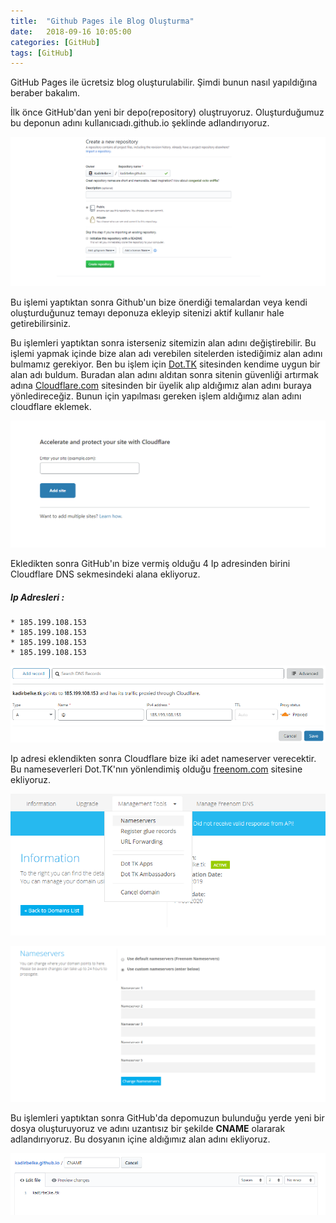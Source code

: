```yaml
---
title:  "Github Pages ile Blog Oluşturma"
date:   2018-09-16 10:05:00
categories: [GitHub]
tags: [GitHub]
---
```


GitHub Pages ile ücretsiz blog oluşturulabilir. Şimdi bunun nasıl yapıldığına beraber bakalım.

İlk önce GitHub'dan yeni bir depo(repository) oluştruyoruz. Oluşturduğumuz bu deponun adını kullanıcıadı.github.io şeklinde adlandırıyoruz.

![](/images/blog-olusturma/blog-olusturma-1.png)

Bu işlemi yaptıktan sonra Github'un bize önerdiği temalardan veya kendi oluşturduğunuz temayı deponuza ekleyip sitenizi aktif kullanır hale getirebilirsiniz.

Bu işlemleri yaptıktan sonra isterseniz sitemizin alan adını değiştirebilir. Bu işlemi yapmak içinde bize alan adı verebilen sitelerden istediğimiz alan adını bulmamız gerekiyor. Ben bu işlem için [Dot.TK](http://dot.tk) sitesinden kendime uygun bir alan adı buldum. Buradan alan adını aldıtan sonra  sitenin güvenliği artırmak adına [Cloudflare.com](http://cloudflare.com) sitesinden bir üyelik alıp aldığımız alan adını buraya yönledireceğiz. Bunun için yapılması gereken işlem aldığımız alan adını cloudflare eklemek.

![](/images/blog-olusturma/blog-olusturma-2.png)

Ekledikten sonra  GitHub'ın bize vermiş olduğu 4 Ip adresinden birini Cloudflare DNS sekmesindeki alana ekliyoruz.

##### Ip Adresleri :
	* 185.199.108.153
	* 185.199.108.153
	* 185.199.108.153
	* 185.199.108.153

![](/images/blog-olusturma/blog-olusturma-3.png)

Ip adresi eklendikten sonra Cloudflare bize iki adet nameserver verecektir. Bu nameseverleri Dot.TK'nın  yönlendimiş olduğu [freenom.com](http://freenom.com) sitesine ekliyoruz.

![](/images/blog-olusturma/blog-olusturma-4.png)

![](/images/blog-olusturma/blog-olusturma-5.png)

Bu işlemleri yaptıktan sonra GitHub'da depomuzun bulunduğu yerde yeni bir dosya oluşturuyoruz ve adını uzantısız bir şekilde **CNAME** olararak adlandırıyoruz. Bu dosyanın içine aldığımız alan adını ekliyoruz.

![](/images/blog-olusturma/blog-olusturma-6.png)
